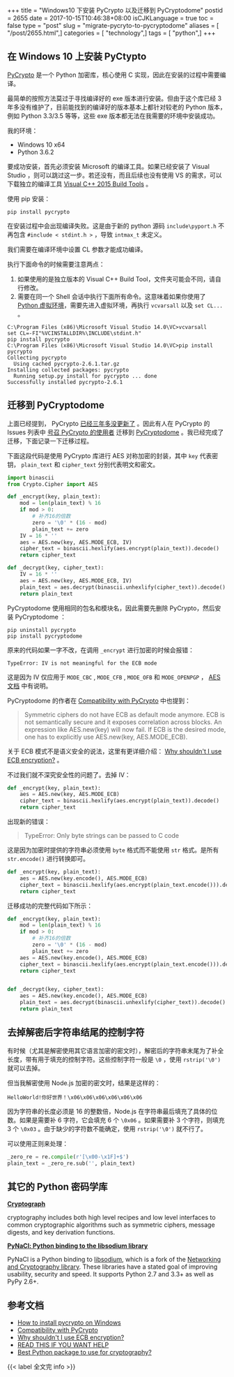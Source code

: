 +++
title = "Windows10 下安装 PyCrypto 以及迁移到 PyCryptodome"
postid = 2655
date = 2017-10-15T10:46:38+08:00
isCJKLanguage = true
toc = false
type = "post"
slug = "migrate-pycryto-to-pycryptodome"
aliases = [ "/post/2655.html",]
categories = [ "technology",]
tags = [ "python",]
+++


## 在 Windows 10 上安装 PyCtypto

[PyCrypto][pycrypto] 是一个 Python 加密库，核心使用 C 实现，因此在安装的过程中需要编译。

最简单的按照方法莫过于寻找编译好的 exe 版本进行安装。但由于这个库已经 3 年多没有维护了，目前能找到的编译好的版本基本上都针对较老的 Python 版本，例如 Python 3.3/3.5 等等，这些 exe 版本都无法在我需要的环境中安装成功。

我的环境：

- Windows 10 x64
- Python 3.6.2

要成功安装，首先必须安装 Microsoft 的编译工具。如果已经安装了 Visual Studio ，则可以跳过这一步。若还没有，而且后续也没有使用 VS 的需求，可以下载独立的编译工具 [Visual C++ 2015 Build Tools][buildtool] 。

使用 pip 安装：

```
pip install pycrypto
```

在安装过程中会出现编译失败。这是由于新的 python 源码 `include\pyport.h` 不再包含 `#include < stdint.h >` ，导致 `intmax_t` 未定义。

我们需要在编译环境中设置 CL 参数才能成功编译。 <!--more-->

执行下面命令的时候需要注意两点：

1. 如果使用的是独立版本的 Visual C++ Build Tool，文件夹可能会不同，请自行修改。
2. 需要在同一个 Shell 会话中执行下面所有命令。这意味着如果你使用了 [Python 虚拟环境][venv]，需要先进入虚拟环境，再执行 `vcvarsall` 以及 `set CL...` 。

```
C:\Program Files (x86)\Microsoft Visual Studio 14.0\VC>vcvarsall
set CL=-FI"%VCINSTALLDIR%\INCLUDE\stdint.h"
pip install pycrypto
C:\Program Files (x86)\Microsoft Visual Studio 14.0\VC>pip install pycrypto
Collecting pycrypto
  Using cached pycrypto-2.6.1.tar.gz
Installing collected packages: pycrypto
  Running setup.py install for pycrypto ... done
Successfully installed pycrypto-2.6.1
```

## 迁移到 PyCryptodome

上面已经提到， PyCrypto [已经三年多没更新了][commit] 。因此有人在 PyCrypto 的 Issues 列表中 [号召 PyCrypto 的使用者][migrate] 迁移到 [PyCryptodome][pycryptodome] 。我已经完成了迁移，下面记录一下迁移过程。

下面这段代码是使用 PyCrypto 库进行 AES 对称加密的封装，其中 `key` 代表密钥， `plain_text` 和 `cipher_text` 分别代表明文和密文。

``` python
import binascii
from Crypto.Cipher import AES

def _encrypt(key, plain_text):
    mod = len(plain_text) % 16
    if mod > 0:
        # 补齐16的倍数
        zero = '\0' * (16 - mod)
        plain_text += zero
    IV = 16 * ''
    aes = AES.new(key, AES.MODE_ECB, IV)
    cipher_text = binascii.hexlify(aes.encrypt(plain_text)).decode()
    return cipher_text

def _decrypt(key, cipher_text):
    IV = 16 * ''
    aes = AES.new(key, AES.MODE_ECB, IV)
    plain_text = aes.decrypt(binascii.unhexlify(cipher_text)).decode().rstrip('\0')
    return plain_text
```

PyCryptodome 使用相同的包名和模块名，因此需要先删除 PyCrypto，然后安装 PyCryptodome ：

```
pip uninstall pycrypto
pip install pycryptodome
```

原来的代码如果一字不改，在调用 `_encrypt` 进行加密的时候会报错：

```
TypeError: IV is not meaningful for the ECB mode
```

这是因为 IV 仅应用于 `MODE_CBC` , `MODE_CFB` , `MODE_OFB` 和 `MODE_OPENPGP` ， [AES 文档][aes] 中有说明。

PyCryptodome 的作者在 [Compatibility with PyCrypto][vs] 中也提到：

> Symmetric ciphers do not have ECB as default mode anymore. ECB is not semantically secure and it exposes correlation across blocks. An expression like AES.new(key) will now fail. If ECB is the desired mode, one has to explicitly use AES.new(key, AES.MODE_ECB).

关于 ECB 模式不是语义安全的说法，这里有更详细介绍： [Why shouldn't I use ECB encryption?][ecb] 。

不过我们就不深究安全性的问题了。去掉 IV：

``` python
def _encrypt(key, plain_text):
    aes = AES.new(key, AES.MODE_ECB)
    cipher_text = binascii.hexlify(aes.encrypt(plain_text)).decode()
    return cipher_text
```

出现新的错误：

> TypeError: Only byte strings can be passed to C code

这是因为加密时提供的字符串必须使用 `byte` 格式而不能使用 `str` 格式。是所有 `str.encode()` 进行转换即可。

``` python
def _encrypt(key, plain_text):
    aes = AES.new(key.encode(), AES.MODE_ECB)
    cipher_text = binascii.hexlify(aes.encrypt(plain_text.encode())).decode()
    return cipher_text
```

迁移成功的完整代码如下所示：

``` python
def _encrypt(key, plain_text):
    mod = len(plain_text) % 16
    if mod > 0:
        # 补齐16的倍数
        zero = '\0' * (16 - mod)
        plain_text += zero
    aes = AES.new(key.encode(), AES.MODE_ECB)
    cipher_text = binascii.hexlify(aes.encrypt(plain_text.encode())).decode()
    return cipher_text


def _decrypt(key, cipher_text):
    aes = AES.new(key.encode(), AES.MODE_ECB)
    plain_text = aes.decrypt(binascii.unhexlify(cipher_text)).decode().rstrip('\0')
    return plain_text
```

## 去掉解密后字符串结尾的控制字符

有时候（尤其是解密使用其它语言加密的密文时），解密后的字符串末尾为了补全长度，带有用于填充的控制字符。这些控制字符一般是 `\0` ，使用 `rstrip('\0')` 就可以去掉。

但当我解密使用 Node.js 加密的密文时，结果是这样的：

```
HelloWorld!你好世界！\x06\x06\x06\x06\x06\x06
```

因为字符串的长度必须是 16 的整数倍，Node.js 在字符串最后填充了具体的位数。如果是需要补 6 字符，它会填充 6 个 `\0x06` 。如果需要补 3 个字符，则填充 3 个 `\0x03` 。由于缺少的字符数不能确定，使用 `rstrip('\0')` 就不行了。

可以使用正则来处理：

``` python
_zero_re = re.compile(r'[\x00-\x1F]+$')
plain_text = _zero_re.sub('', plain_text)
```

## 其它的 Python 密码学库

**[Cryptograph][cryptograph]**

cryptography includes both high level recipes and low level interfaces to common cryptographic algorithms such as symmetric ciphers, message digests, and key derivation functions.

**[PyNaCl: Python binding to the libsodium library][pyncal]**

PyNaCl is a Python binding to [libsodium][libsodium], which is a fork of the [Networking and Cryptography library][nacl]. These libraries have a stated goal of improving usability, security and speed. It supports Python 2.7 and 3.3+ as well as PyPy 2.6+.

## 参考文档

- [How to install pycrypto on Windows][howtopycrypto]
- [Compatibility with PyCrypto][vs]
- [Why shouldn't I use ECB encryption?][ecb]
- [READ THIS IF YOU WANT HELP][migrate] 
- [Best Python package to use for cryptography?][best]

{{< label 全文完 info >}}

[buildtool]: http://landinghub.visualstudio.com/visual-cpp-build-tools
[howtopycrypto]: https://qiita.com/tkprof/items/631359e4ca479643f9ba
[venv]: https://blog.zengrong.net/post/2167.html
[commit]: https://github.com/dlitz/pycrypto/commits/master
[migrate]: https://github.com/dlitz/pycrypto/issues/238
[pycryptodome]: https://github.com/Legrandin/pycryptodome
[pycrypto]: https://github.com/dlitz/pycrypto
[vs]: https://www.pycryptodome.org/en/latest/src/vs_pycrypto.html
[aes]: https://www.pycryptodome.org/en/latest/src/cipher/aes.html
[ecb]: https://crypto.stackexchange.com/a/20946
[best]: https://www.reddit.com/r/crypto/comments/54fdvu/best_python_package_to_use_for_cryptography/
[cryptograph]: https://github.com/pyca/cryptography
[pyncal]: https://github.com/pyca/pynacl
[libsodium]: https://github.com/jedisct1/libsodium
[nacl]: https://nacl.cr.yp.to/